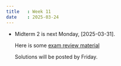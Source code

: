 ```yaml
---
title   : Week 11
date    : 2025-03-24
---
```


- Midterm 2 is next Monday, [2025-03-31]. 

  Here is some [exam review material](/course-content/exam2-review.pdf)
  
  Solutions will be posted by Friday.
